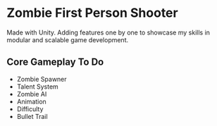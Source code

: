 # Zombie First Person Shooter
Made with Unity. Adding features one by one to showcase my skills in modular and scalable game development.
## Core Gameplay To Do
- Zombie Spawner
- Talent System
- Zombie AI
- Animation
- Difficulty
- Bullet Trail
